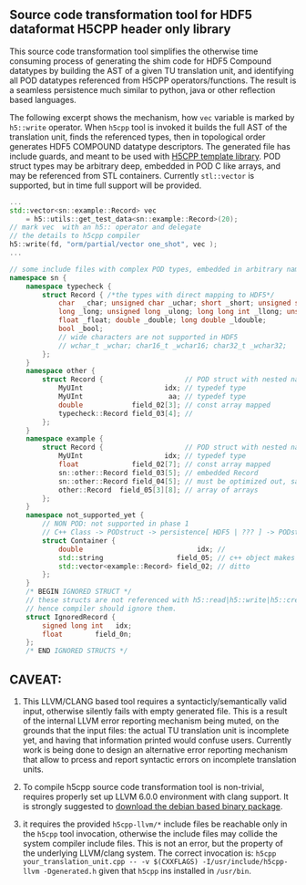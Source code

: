 <!---
 Copyright (c) 2018 vargaconsulting, Toronto,ON Canada
 Author: Varga, Steven <steven@vargaconsulting.ca>
--->

Source code transformation tool for HDF5 dataformat  H5CPP header only library  
----------------------------------------------------------------------------------------------------

This source code transformation tool simplifies the otherwise time consuming process of generating the shim code for HDF5 Compound datatypes by building the AST of a given TU translation unit, and identifying all POD datatypes referenced from H5CPP operators/functions.
The result is a seamless persistence much similar to python, java or other reflection based languages. 

The following excerpt shows the mechanism, how `vec` variable is marked by `h5::write` operator. When `h5cpp` tool is invoked it builds the full AST of the translation unit, finds the referenced types, then in topological order generates HDF5 COMPOUND datatype descriptors. The generated file has include guards, and meant to be used with [H5CPP template library](h5cpp.org). POD struct types may be arbitrary deep, embedded in POD C like arrays, and may be referenced from STL containers. Currently `stl::vector` is supported, but in time full support will be provided.

```cpp
...
std::vector<sn::example::Record> vec 
    = h5::utils::get_test_data<sn::example::Record>(20);
// mark vec  with an h5:: operator and delegate 
// the details to h5cpp compiler
h5::write(fd, "orm/partial/vector one_shot", vec );
...

// some include files with complex POD types, embedded in arbitrary name space
namespace sn {
	namespace typecheck {
		struct Record { /*the types with direct mapping to HDF5*/
			char  _char; unsigned char _uchar; short _short; unsigned short _ushort; int _int; unsigned int _uint;
			long _long; unsigned long _ulong; long long int _llong; unsigned long long _ullong;
			float _float; double _double; long double _ldouble;
			bool _bool;
			// wide characters are not supported in HDF5
			// wchar_t _wchar; char16_t _wchar16; char32_t _wchar32;
		};
	}
	namespace other {
		struct Record {                    // POD struct with nested namespace
			MyUInt                    idx; // typedef type 
			MyUInt                     aa; // typedef type 
			double            field_02[3]; // const array mapped 
			typecheck::Record field_03[4]; //
		};
	}
	namespace example {
		struct Record {                    // POD struct with nested namespace
			MyUInt                    idx; // typedef type 
			float             field_02[7]; // const array mapped 
			sn::other::Record field_03[5]; // embedded Record
			sn::other::Record field_04[5]; // must be optimized out, same as previous
			other::Record  field_05[3][8]; // array of arrays 
		};
	}
	namespace not_supported_yet {
		// NON POD: not supported in phase 1
		// C++ Class -> PODstruct -> persistence[ HDF5 | ??? ] -> PODstruct -> C++ Class 
		struct Container {
			double                            idx; // 
			std::string                  field_05; // c++ object makes it non-POD
			std::vector<example::Record> field_02; // ditto
		};
	}
	/* BEGIN IGNORED STRUCT */
	// these structs are not referenced with h5::read|h5::write|h5::create operators
	// hence compiler should ignore them.
	struct IgnoredRecord {
		signed long int   idx;
		float        field_0n;
	};
	/* END IGNORED STRUCTS */
```

CAVEAT:
-------
1. This LLVM/CLANG based tool requires a syntacticly/semantically valid input, otherwise silently fails with empty generated file. This is a result of the internal LLVM error reporting mechanism being muted, on the grounds that the input files: the actual TU translation unit is incomplete yet, and having that information printed would confuse users.
Currently work is being done to design an alternative error reporting mechanism that allow to prcess and report syntactic errors on incomplete translation units.

2. To compile h5cpp source code transformation tool is non-trivial, requires properly set up LLVM 6.0.0 environment with clang support. It is strongly suggested to [download the debian based binary package](http://h5cpp.org/download).

3. it requires the provided `h5cpp-llvm/*` include files be reachable only in the `h5cpp` tool invocation, otherwise the include files may collide 
the system compiler include files. This is not an error, but the property of the underlying LLVM/clang system. The correct invocation is:
`h5cpp  your_translation_unit.cpp -- -v $(CXXFLAGS) -I/usr/include/h5cpp-llvm -Dgenerated.h` given that `h5cpp` ins installed in `/usr/bin`.


[hdf5]: https://support.hdfgroup.org/HDF5/doc/H5.intro.html
[1]: http://en.cppreference.com/w/cpp/container/vector
[2]: http://arma.sourceforge.net
[4]: https://support.hdfgroup.org/HDF5/doc/RM/RM_H5Front.html
[5]: https://support.hdfgroup.org/HDF5/release/obtain5.html
[6]: http://eigen.tuxfamily.org/index.php?title=Main_Page
[7]: http://www.boost.org/doc/libs/1_65_1/libs/numeric/ublas/doc/matrix.htm
[8]: https://julialang.org/
[9]: https://en.wikipedia.org/wiki/Sparse_matrix#Compressed_sparse_row_.28CSR.2C_CRS_or_Yale_format.29
[10]: https://en.wikipedia.org/wiki/Sparse_matrix#Compressed_sparse_column_.28CSC_or_CCS.29
[11]: https://en.wikipedia.org/wiki/List_of_numerical_libraries#C++
[12]: http://en.cppreference.com/w/cpp/concept/StandardLayoutType
[40]: https://support.hdfgroup.org/HDF5/Tutor/HDF5Intro.pdf
[99]: https://en.wikipedia.org/wiki/C_(programming_language)#Pointers
[100]: http://arma.sourceforge.net/
[101]: http://www.boost.org/doc/libs/1_66_0/libs/numeric/ublas/doc/index.html
[102]: http://eigen.tuxfamily.org/index.php?title=Main_Page#Documentation
[103]: https://sourceforge.net/projects/blitz/
[104]: https://sourceforge.net/projects/itpp/
[105]: http://dlib.net/linear_algebra.html
[106]: https://bitbucket.org/blaze-lib/blaze
[107]: https://github.com/wichtounet/etl
[200]: http://h5cpp.org/md__home_steven_Documents_projects_h5cpp_profiling_README.html
[201]: http://h5cpp.org/examples.html
[202]: http://h5cpp.org/modules.html
[305]: md__home_steven_Documents_projects_h5cpp_docs_pages_compiler_trial.html#link_try_compiler
[400]: https://www.meetup.com/Chicago-C-CPP-Users-Group/events/250655716/
[401]: https://www.hdfgroup.org/2018/07/cpp-has-come-a-long-way-and-theres-plenty-in-it-for-users-of-hdf5/
[999]: http://h5cpp.org/cgi/redirect.py
[301]: http://h5cpp.org/md__home_steven_Documents_projects_h5cpp_docs_pages_conversion.html
[302]: http://h5cpp.org/md__home_steven_Documents_projects_h5cpp_docs_pages_exceptions.html
[303]: http://h5cpp.org/md__home_steven_Documents_projects_h5cpp_docs_pages_compiler.html
[304]: http://h5cpp.org/md__home_steven_Documents_projects_h5cpp_docs_pages_linalg.html
[305]: http://h5cpp.org/md__home_steven_Documents_projects_h5cpp_docs_pages_install.html
[400]: http://h5cpp.org/md__home_steven_Documents_projects_h5cpp_docs_pages_error_handling.html
